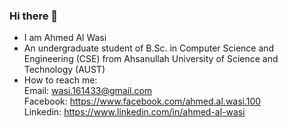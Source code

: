 ### Hi there 👋
- I am Ahmed Al Wasi
- An undergraduate student of B.Sc. in Computer Science and Engineering (CSE) from Ahsanullah University of Science and Technology (AUST)
- How to reach me:<br/>
  Email: wasi.161433@gmail.com<br/>
  Facebook: https://www.facebook.com/ahmed.al.wasi.100<br/>
  Linkedin: https://www.linkedin.com/in/ahmed-al-wasi<br/>


